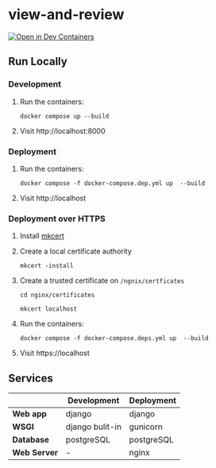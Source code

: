 # view-and-review

[![Open in Dev Containers](https://img.shields.io/static/v1?label=Dev%20Containers&message=Open&color=blue&logo=visualstudiocode)](https://vscode.dev/redirect?url=vscode://ms-vscode-remote.remote-containers/cloneInVolume?url=https://github.com/GEI-WP/view-and-review)


## Run Locally

### Development
1. Run the containers:
    ```
    docker compose up --build
    ```
2. Visit http://localhost:8000

### Deployment
1. Run the containers:
    ```
    docker compose -f docker-compose.dep.yml up  --build
    ```
2. Visit http://localhost

### Deployment over HTTPS

1. Install [mkcert](https://github.com/FiloSottile/mkcert#installation)

2. Create a local certificate authority
    ```
    mkcert -install
    ```
3. Create a trusted certificate on `/ngnix/certficates`
    ```
    cd nginx/certificates
    ```
    ```
    mkcert localhost
    ```
4. Run the containers:
    ```
    docker compose -f docker-compose.deps.yml up  --build
    ```
5. Visit https://localhost

## Services

||Development|Deployment|
|--|--|--|
| **Web app** | django | django
| **WSGI**      | django bulit-in | gunicorn
| **Database**  | postgreSQL| postgreSQL
| **Web Server** | -| nginx